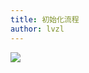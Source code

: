 ```yaml
---
title: 初始化流程
author: lvzl
---
```


<img src="https://mp-d22f2f25-96ec-4381-920f-a0d8df227b60.cdn.bspapp.com/cloudstorage/a250bc26-341b-4321-a104-0dff3c5c7d54.jpeg"/>